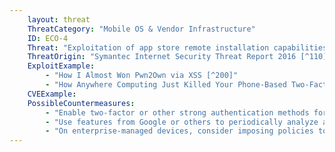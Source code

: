 ```yaml
---
    layout: threat
    ThreatCategory: "Mobile OS & Vendor Infrastructure"
    ID: ECO-4
    Threat: "Exploitation of app store remote installation capabilities to install malicious apps onto mobile devices"
    ThreatOrigin: "Symantec Internet Security Threat Report 2016 [^110]"
    ExploitExample:
        - "How I Almost Won Pwn2Own via XSS [^200]"
        - "How Anywhere Computing Just Killed Your Phone-Based Two-Factor Authentication [^201]"
    CVEExample:
    PossibleCountermeasures:
        - "Enable two-factor or other strong authentication methods for user accounts on app stores."
        - "Use features from Google or others to periodically analyze account activity for suspicious logins."
        - "On enterprise-managed devices, consider imposing policies to restrict what apps can be installed."
---
```

